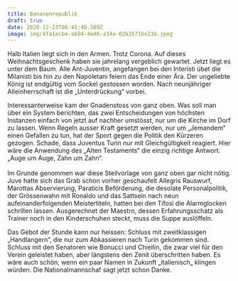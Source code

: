 ```yaml
---
title: Bananenrepublik
draft: true
date: 2020-12-23T06:41:40.589Z
image: img/4fa1ecbe-a684-4ed6-a34a-02b3571be23d.jpeg
---
```

Halb Italien liegt sich in den Armen. Trotz Corona. Auf dieses Weihnachtsgeschenk haben sie jahrelang vergeblich gewartet. Jetzt liegt es unter dem Baum. Alle Ant-Juventin, angefangen bei den Interisti übet die  Milanisti bis hin zu den Napoletani feiern das Ende einer Ära. Der ungeliebte König ist endgültig vom Sockel gestossen worden. Nach neunjähriger Alleinherrschaft ist die „Unterdrückung“ vorbei. 

Interessanterweise kam der Gnadenstoss von ganz oben. Was soll man über ein System berichten, das zwei Entscheidungen von höchsten Instanzen einfach von jetzt auf nachher umstösst, nur um die Kirche im Dorf zu lassen. Wenn Regeln ausser Kraft gesetzt werden, nur um „Jemandem“ einen Gefallen zu tun, hat der Sport gegen die Politik den Kürzeren gezogen. Schade, dass Juventus Turin nur mit Gleichgültigkeit reagiert. Hier wäre die Anwendung des „Alten Testaments“ die einzig richtige Antwort. „Auge um Auge, Zahn um Zahn“.  \
\
Im Grunde genommen war diese Steilvorlage von ganz oben gar nicht nötig. Juve hatte sich das Grab schon vorher geschaufelt Allegris Rauswurf, Marottas Abservierung, Paraticis Beförderung, die desolate Personalpolitik, der Grössenwahn mit Ronaldo und das Sattsein nach neun aufeinanderfolgenden Meistertiteln, hatten bei den Tifosi die Alarmglocken schrillen lassen. Ausgerechnet der Maestro, dessen Erfahrungsschatz als Trainer noch in den Kinderschuhen steckt, muss die Suppe auslöffeln.

Das Gebot der Stunde kann nur heissen: Schluss mit zweitklassigen „Handlangern“, die nur zum Abkassieren nach Turin gekommen sind. Schluss mit den Senatoren wie Bonucci und Chiellin, die zwar viel für den Verein geleistet haben, aber längstens den Zenit überschritten haben. Es wäre auch schön, wenn ein paar Namen in Zukunft „italienisch„ klingen würden. Die Nationalmannschaf sagt jetzt schon Danke.
